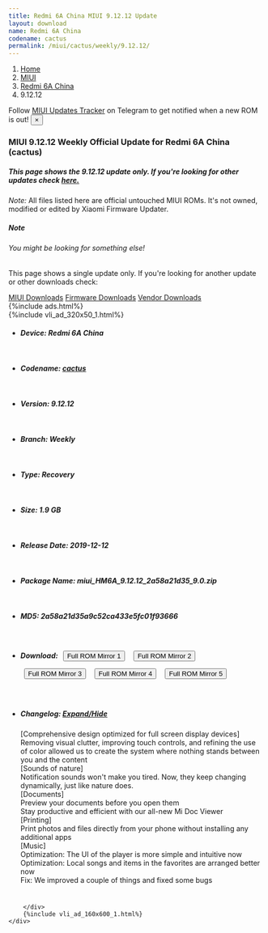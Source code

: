 ```yaml
---
title: Redmi 6A China MIUI 9.12.12 Update
layout: download
name: Redmi 6A China
codename: cactus
permalink: /miui/cactus/weekly/9.12.12/
---
```

<nav aria-label="breadcrumb">
    <ol class="breadcrumb">
        <li class="breadcrumb-item"><a href="/">Home</a></li>
        <li class="breadcrumb-item"><a href="/miui/">MIUI</a></li>
        <li class="breadcrumb-item"><a href="/miui/cactus/">Redmi 6A China</a></li>
        <li class="breadcrumb-item active" aria-current="page">9.12.12</li>
    </ol>
</nav>
<div class="alert alert-primary alert-dismissible fade show" role="alert">
    Follow <a href="https://t.me/MIUIUpdatesTracker" class="alert-link">MIUI Updates Tracker</a> on Telegram to get
    notified when a new ROM is out!
    <button type="button" class="close" data-dismiss="alert" aria-label="Close">
        <span aria-hidden="true">&times;</span>
    </button>
</div>
<div class="col-12 mx-auto">
    <h3 class="title bg-light p-2 rounded">MIUI 9.12.12 Weekly Official Update for Redmi 6A China (cactus)</h3>
    <h5>This page shows the 9.12.12 update only. If you're looking for other updates check
        <a href="/miui/cactus/">here.</a></h5>
    <p><i>Note: </i>All files listed here are official untouched MIUI ROMs.
        It's not owned, modified or edited by Xiaomi Firmware Updater.</p>
    <div class="card">
        <div class="card-body">
            <h5 class="card-title">Note</h5>
            <h6 class="card-subtitle mb-2 text-muted">You might be looking for something else!</h6>
            <p class="card-text">This page shows a single update only.
                If you're looking for another update or other downloads check:</p>
            <a href="/miui/" class="card-link">MIUI Downloads</a>
            <a href="/firmware/" class="card-link">Firmware Downloads</a>
            <a href="/vendor/" class="card-link">Vendor Downloads</a>
        </div>
    </div>
    {%include ads.html%}
    <div class="row justify-content-center">
        <div class="col-10" id="downloads">
                    <div class="card card-body">
            {%include vli_ad_320x50_1.html%}
            <ul class="list-unstyled">
                <li style="padding-bottom: 10px;">
                    <h5><b>Device: </b>Redmi 6A China</h5>
                </li>
                <li style="padding-bottom: 10px;">
                    <h5><b>Codename: </b> <a href="/miui/cactus/" target="_blank">cactus</a> </h5>
                </li>
                <li style="padding-bottom: 10px;">
                    <h5><b>Version: </b>9.12.12</h5>
                </li>
                <li style="padding-bottom: 10px;">
                    <h5><b>Branch: </b>Weekly</h5>
                </li>
                <li style="padding-bottom: 10px;">
                    <h5><b>Type: </b>Recovery</h5>
                </li>
                <li style="padding-bottom: 10px;">
                    <h5><b>Size: </b>1.9 GB</h5>
                </li>
                <li style="padding-bottom: 10px;">
                    <h5><b>Release Date: </b>2019-12-12</h5>
                </li>
                <li style="padding-bottom: 10px;">
                    <h5><b>Package Name: </b><span id="filename" class="text-dark">miui_HM6A_9.12.12_2a58a21d35_9.0.zip</span></h5>
                </li>
                <li style="padding-bottom: 10px;">
                    <h5><b>MD5: </b><span id="md5" class="text-muted">2a58a21d35a9c52ca433e5fc01f93666</span></h5>
                </li>
                <li style="padding-bottom: 10px;">
                    <h5><b>Download: </b> <button type="button" id="download" class="btn btn-primary" style="margin: 7px;" onclick="window.open('https://cdn-ota.azureedge.net/9.12.12/miui_HM6A_9.12.12_2a58a21d35_9.0.zip', '_blank');"><i class="fa fa-download"></i> Full ROM Mirror 1</button> <button type="button" id="download" class="btn btn-primary" style="margin: 7px;" onclick="window.open('https://cdnorg.d.miui.com/9.12.12/miui_HM6A_9.12.12_2a58a21d35_9.0.zip', '_blank');"><i class="fa fa-download"></i> Full ROM Mirror 2</button> <button type="button" id="download" class="btn btn-primary" style="margin: 7px;" onclick="window.open('https://bn.d.miui.com/9.12.12/miui_HM6A_9.12.12_2a58a21d35_9.0.zip', '_blank');"><i class="fa fa-download"></i> Full ROM Mirror 3</button> <button type="button" id="download" class="btn btn-primary" style="margin: 7px;" onclick="window.open('https://bigota.d.miui.com/9.12.12/miui_HM6A_9.12.12_2a58a21d35_9.0.zip', '_blank');"><i class="fa fa-download"></i> Full ROM Mirror 4</button> <button type="button" id="download" class="btn btn-primary" style="margin: 7px;" onclick="window.open('https://hugeota.d.miui.com/9.12.12/miui_HM6A_9.12.12_2a58a21d35_9.0.zip', '_blank');"><i class="fa fa-download"></i> Full ROM Mirror 5</button></h5>
                </li>
                <li style="padding-bottom: 10px;">
                    <h5><b>Changelog: </b><a href="#cactus_1_changelog" data-toggle="collapse" role="button"
                            aria-expanded="false" aria-controls="cactus_1_changelog"> <i class="fa fa-arrow-down"
                                aria-hidden="true"></i> Expand/Hide</a></h5>
                    <div class="collapse" id="cactus_1_changelog">
                        <p id="changelog_text">[Comprehensive design optimized for full screen display devices]<br>Removing visual clutter, improving touch controls, and refining the use of color allowed us to create the system where nothing stands between you and the content<br>[Sounds of nature]<br>Notification sounds won't make you tired. Now, they keep changing dynamically, just like nature does.<br>[Documents]<br>Preview your documents before you open them<br>Stay productive and efficient with our all-new Mi Doc Viewer<br>[Printing]<br>Print photos and files directly from your phone without installing any additional apps<br>[Music]<br>Optimization: The UI of the player is more simple and intuitive now<br>Optimization: Local songs and items in the favorites are arranged better now<br>Fix: We improved a couple of things and fixed some bugs</p>
                    </div>
                </li>
            </ul>
        </div>

        </div>
        {%include vli_ad_160x600_1.html%}
    </div>
</div>
